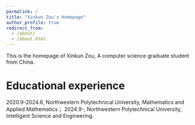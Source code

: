 ```yaml
---
permalink: /
title: "Xinkun Zou's Homepage"
author_profile: true
redirect_from: 
  - /about/
  - /about.html
---
```


This is the homepage of Xinkun Zou, A computer science graduate student from China. 

Educational experience
======
2020.9-2024.6, Northwestern Polytechnical University, Mathematics and Applied Mathematics；
2024.9-, Northwestern Polytechnical University, Intelligent Science and Engineering.

